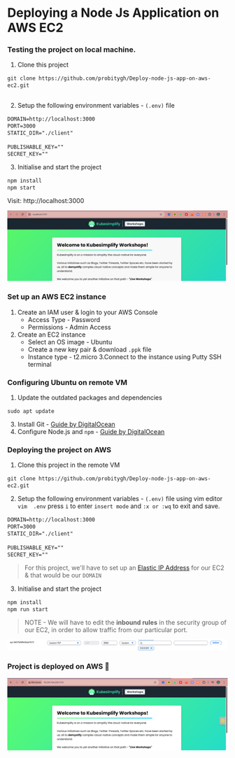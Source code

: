 # Deploying a Node Js Application on AWS EC2

### Testing the project on local machine.

1. Clone this project
```
git clone https://github.com/probitygh/Deploy-node-js-app-on-aws-ec2.git


```
2. Setup the following environment variables - `(.env)` file
```
DOMAIN=http://localhost:3000
PORT=3000
STATIC_DIR="./client"

PUBLISHABLE_KEY=""
SECRET_KEY=""
```
3. Initialise and start the project
```
npm install
npm start
```

Visit: http://localhost:3000

![](img/Project%20working%20on%20localhost.png)


### Set up an AWS EC2 instance

1. Create an IAM user & login to your AWS Console
    - Access Type - Password
    - Permissions - Admin Access
2. Create an EC2 instance
    - Select an OS image - Ubuntu
    - Create a new key pair & download `.ppk` file
    - Instance type - t2.micro
3.Connect to the instance using Putty SSH terminal


### Configuring Ubuntu on remote VM

1. Update the outdated packages and dependencies
```
sudo apt update
```
3. Install Git - [Guide by DigitalOcean](https://www.digitalocean.com/community/tutorials/how-to-install-git-on-ubuntu-22-04) 
4. Configure Node.js and `npm` - [Guide by DigitalOcean](https://www.digitalocean.com/community/tutorials/how-to-install-node-js-on-ubuntu-22-04)

### Deploying the project on AWS

1. Clone this project in the remote VM
```
git clone https://github.com/probitygh/Deploy-node-js-app-on-aws-ec2.git

```
2. Setup the following environment variables - `(.env)` file using vim editor `vim  .env` press `i` to enter `insert mode` and `:x or :wq` to exit and save.
```
DOMAIN=http://localhost:3000
PORT=3000
STATIC_DIR="./client"

PUBLISHABLE_KEY=""
SECRET_KEY=""
```
> For this project, we'll have to set up an [Elastic IP Address](https://docs.aws.amazon.com/AWSEC2/latest/UserGuide/elastic-ip-addresses-eip.html) for our EC2 & that would be our `DOMAIN`

3. Initialise and start the project
```
npm install
npm run start
```

> NOTE - We will have to edit the **inbound rules** in the security group of our EC2, in order to allow traffic from our particular port.

![](img/In%20bound%20port%203000.png)

### Project is deployed on AWS 🎉

![](img/Project%20on%20AWS%20server.png)
